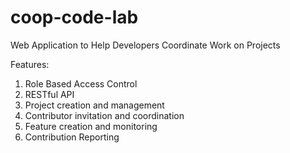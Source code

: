 # coop-code-lab
Web Application to Help Developers Coordinate Work on Projects

Features:
1) Role Based Access Control
2) RESTful API
3) Project creation and management
4) Contributor invitation and coordination
5) Feature creation and monitoring
6) Contribution Reporting